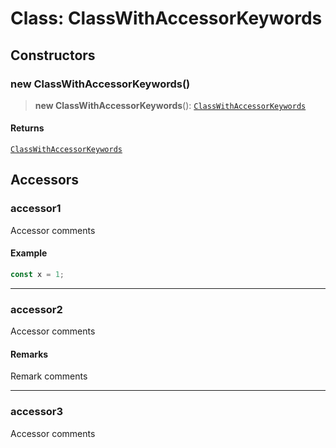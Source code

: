 # Class: ClassWithAccessorKeywords

## Constructors

### new ClassWithAccessorKeywords()

> **new ClassWithAccessorKeywords**(): [`ClassWithAccessorKeywords`](ClassWithAccessorKeywords.md)

#### Returns

[`ClassWithAccessorKeywords`](ClassWithAccessorKeywords.md)

## Accessors

### accessor1

Accessor comments

#### Example

```ts
const x = 1;
```

***

### accessor2

Accessor comments

#### Remarks

Remark comments

***

### accessor3

Accessor comments
